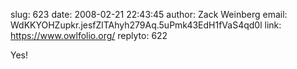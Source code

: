 slug:    623
date:    2008-02-21 22:43:45
author:  Zack Weinberg
email:   WdKKYOHZupkr.jesfZlTAhyh279Aq.5uPmk43EdH1fVaS4qd0l
link:     https://www.owlfolio.org/
replyto: 622

Yes!
